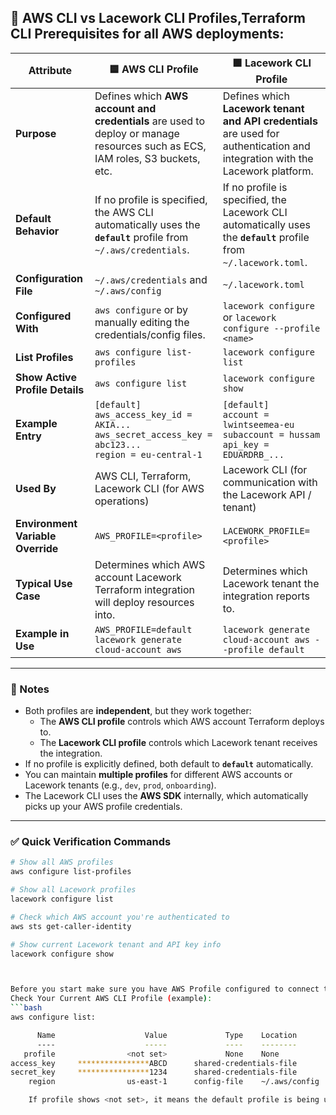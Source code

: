 ## 🧩 AWS CLI vs Lacework CLI Profiles,Terraform CLI Prerequisites for all AWS deployments:

| Attribute | 🟦 **AWS CLI Profile** | 🟩 **Lacework CLI Profile** |
|------------|------------------------|-----------------------------|
| **Purpose** | Defines which **AWS account and credentials** are used to deploy or manage resources such as ECS, IAM roles, S3 buckets, etc. | Defines which **Lacework tenant and API credentials** are used for authentication and integration with the Lacework platform. |
| **Default Behavior** | If no profile is specified, the AWS CLI automatically uses the **`default`** profile from `~/.aws/credentials`. | If no profile is specified, the Lacework CLI automatically uses the **`default`** profile from `~/.lacework.toml`. |
| **Configuration File** | `~/.aws/credentials` and `~/.aws/config` | `~/.lacework.toml` |
| **Configured With** | `aws configure` or by manually editing the credentials/config files. | `lacework configure` or `lacework configure --profile <name>` |
| **List Profiles** | `aws configure list-profiles` | `lacework configure list` |
| **Show Active Profile Details** | `aws configure list` | `lacework configure show` |
| **Example Entry** | `[default]`<br>`aws_access_key_id = AKIA...`<br>`aws_secret_access_key = abc123...`<br>`region = eu-central-1` | `[default]`<br>`account = lwintseemea-eu`<br>`subaccount = hussam`<br>`api_key = EDUARDRB_...` |
| **Used By** | AWS CLI, Terraform, Lacework CLI (for AWS operations) | Lacework CLI (for communication with the Lacework API / tenant) |
| **Environment Variable Override** | `AWS_PROFILE=<profile>` | `LACEWORK_PROFILE=<profile>` |
| **Typical Use Case** | Determines which AWS account Lacework Terraform integration will deploy resources into. | Determines which Lacework tenant the integration reports to. |
| **Example in Use** | `AWS_PROFILE=default lacework generate cloud-account aws` | `lacework generate cloud-account aws --profile default` |

---

### 🧠 Notes
- Both profiles are **independent**, but they work together:  
  - The **AWS CLI profile** controls which AWS account Terraform deploys to.  
  - The **Lacework CLI profile** controls which Lacework tenant receives the integration.
- If no profile is explicitly defined, both default to **`default`** automatically.
- You can maintain **multiple profiles** for different AWS accounts or Lacework tenants (e.g., `dev`, `prod`, `onboarding`).
- The Lacework CLI uses the **AWS SDK** internally, which automatically picks up your AWS profile credentials.

---

### ✅ Quick Verification Commands

```bash
# Show all AWS profiles
aws configure list-profiles

# Show all Lacework profiles
lacework configure list

# Check which AWS account you're authenticated to
aws sts get-caller-identity

# Show current Lacework tenant and API key info
lacework configure show



Before you start make sure you have AWS Profile configured to connect to AWS Account (during: aws configure):
Check Your Current AWS CLI Profile (example): 
```bash
aws configure list:

      Name                    Value             Type    Location
      ----                    -----             ----    --------
   profile                <not set>             None    None
access_key     ****************ABCD      shared-credentials-file
secret_key     ****************1234      shared-credentials-file
    region                us-east-1      config-file    ~/.aws/config

    If profile shows <not set>, it means the default profile is being used (from ~/.aws/credentials).
```
